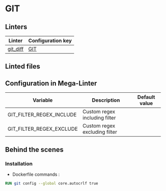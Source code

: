 <!-- markdownlint-disable MD003 MD020 MD033 MD041 -->
<!-- Generated by .automation/build.py, please do not update manually -->
<!-- Instead, update descriptor file at https://github.com/nvuillam/mega-linter/tree/master/megalinter/descriptors/git.yml -->
# GIT

## Linters

| Linter | Configuration key |
| ------ | ----------------- |
| [git_diff](git_git_diff.md) | [GIT](git_git_diff.md) |

## Linted files

## Configuration in Mega-Linter

| Variable | Description | Default value |
| ----------------- | -------------- | -------------- |
| GIT_FILTER_REGEX_INCLUDE | Custom regex including filter |  |
| GIT_FILTER_REGEX_EXCLUDE | Custom regex excluding filter |  |


## Behind the scenes

### Installation

- Dockerfile commands :
```dockerfile
RUN git config --global core.autocrlf true
```

